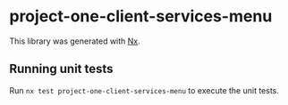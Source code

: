 # project-one-client-services-menu

This library was generated with [Nx](https://nx.dev).

## Running unit tests

Run `nx test project-one-client-services-menu` to execute the unit tests.

